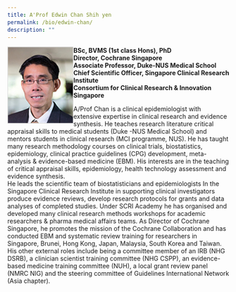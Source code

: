 ```yaml
---
title: A'Prof Edwin Chan Shih yen
permalink: /bio/edwin-chan/
description: ""
---
```

<img src="/images/Leadership/Senior%20Management/3_professor-edwin-chan-shih-yen.jpg" style="width:150px" align="left">

**BSc, BVMS (1st class Hons), PhD**  
**Director, Cochrane Singapore**  
**Associate Professor, Duke-NUS Medical School**  
**Chief Scientific Officer, Singapore Clinical Research Institute**  
**Consortium for Clinical Research &amp; Innovation Singapore**  
  
A/Prof Chan is a clinical epidemiologist with extensive expertise in clinical research and evidence synthesis. He teaches research literature critical appraisal skills to medical students (Duke -NUS Medical School) and mentors students in clinical research (MCI programme, NUS). He has taught many research methodology courses on clinical trials, biostatistics, epidemiology, clinical practice guidelines (CPG) development, meta-analysis &amp; evidence-based medicine (EBM). His interests are in the teaching of critical appraisal skills, epidemiology, health technology assessment and evidence synthesis.  
He leads the scientific team of biostatisticians and epidemiologists In the Singapore Clinical Research Institute in supporting clinical investigators produce evidence reviews, develop research protocols for grants and data analyses of completed studies. Under SCRI Academy he has organised and developed many clinical research methods workshops for academic researchers &amp; pharma medical affairs teams. As Director of Cochrane Singapore, he promotes the mission of the Cochrane Collaboration and has conducted EBM and systematic review training for researchers in Singapore, Brunei, Hong Kong, Japan, Malaysia, South Korea and Taiwan. His other external roles include being a committee member of an IRB (NHG DSRB), a clinician scientist training committee (NHG CSPP), an evidence-based medicine training committee (NUH), a local grant review panel (NMRC NIG) and the steering committee of Guidelines International Network (Asia chapter).